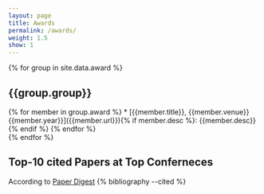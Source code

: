 ```yaml
---
layout: page
title: Awards
permalink: /awards/
weight: 1.5
show: 1
---
```



{% for group in site.data.award %}
<div id ={{group.id}} markdown="1">
<h2>{{group.group}}</h2>
{% for member in group.award %}
* [{{member.title}}, {{member.venue}} {{member.year}}]({{member.url}}){% if member.desc %}: {{member.desc}} {% endif %}
{% endfor %}
</div>
{% endfor %}

<div id='top10'> 
<h2> Top-10 cited Papers at Top Conferneces </h2> 
According to <a href="https://www.paperdigest.org/best-paper-digest/">Paper Digest</a>

<div style="display:none">
{% cite zhang2023on shen2022how ahmad2021unified hu2020gptgnn alzanto2018generating zhao2018gender zhao2017men bolukbasi2016man HCLKS08 %} 
</div>
{% bibliography --cited %}

</div>

